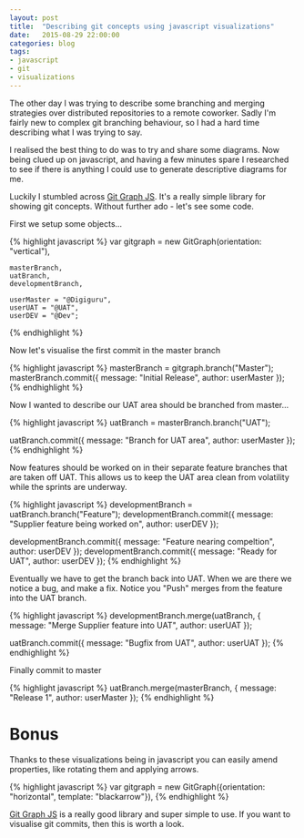 ```yaml
---
layout: post
title:  "Describing git concepts using javascript visualizations"
date:   2015-08-29 22:00:00
categories: blog
tags: 
- javascript
- git
- visualizations
---
```


<script src="/examples/gitgraph/gitgraph.js"></script>
<link rel="stylesheet" href="/examples/gitgraph/gitgraph.css">


The other day I was trying to describe some branching and merging strategies over distributed repositories to a remote coworker. Sadly I'm fairly new to complex git branching behaviour, so I had a hard time describing what I was trying to say.

I realised the best thing to do was to try and share some diagrams. Now being clued up on javascript, and having a few minutes spare I researched to see if there is anything I could use to generate descriptive diagrams for me.

Luckily I stumbled across <a href="http://gitgraphjs.com/">Git Graph JS</a>. It's a really simple library for showing git concepts. Without further ado - let's see some code.
<!--break-->
First we setup some objects...

{% highlight javascript %}
var gitgraph = new GitGraph(orientation: "vertical"),
    
    masterBranch,
    uatBranch,
    developmentBranch,

    userMaster = "@Digiguru",
    userUAT = "@UAT",
    userDEV = "@Dev";
{% endhighlight %}


Now let's visualise the first commit in the master branch

{% highlight javascript %}
masterBranch = gitgraph.branch("Master");
masterBranch.commit({
    message: "Initial Release",
    author: userMaster
});
{% endhighlight %}

<canvas id="example1"></canvas>
<script>
(function() {
var gitgraph = new GitGraph({elementId : "example1", orientation: "vertical"}),
    
    masterBranch,
    uatBranch,
    developmentBranch,

    userMaster = "@Digiguru",
    userUAT = "@UAT",
    userDEV = "@Dev";
    
masterBranch = gitgraph.branch("Master");
masterBranch.commit({
    message: "Initial Release",
    author: userMaster
});
}());
</script>

Now I wanted to describe our UAT area should be branched from master...

{% highlight javascript %}
uatBranch = masterBranch.branch("UAT"); 

uatBranch.commit({
    message: "Branch for UAT area",
    author: userMaster
});
{% endhighlight %}

<canvas id="example2"></canvas>
<script>
(function() {
var gitgraph = new GitGraph({elementId : "example2", orientation: "vertical"}),
    
    masterBranch,
    uatBranch,
    developmentBranch,

    userMaster = "@Digiguru",
    userUAT = "@UAT",
    userDEV = "@Dev";
    
masterBranch = gitgraph.branch("Master");
masterBranch.commit({
    message: "Initial Release",
    author: userMaster
});
uatBranch = masterBranch.branch("UAT"); 

uatBranch.commit({
    message: "Branch for UAT area",
    author: userMaster
});
}());
</script>
Now features should be worked on in their separate feature branches that are taken off UAT. This allows us to keep the UAT area clean from volatility while the sprints are underway.

{% highlight javascript %}
developmentBranch = uatBranch.branch("Feature");
developmentBranch.commit({
    message: "Supplier feature being worked on",
    author: userDEV
});

developmentBranch.commit({
    message: "Feature nearing compeltion",
    author: userDEV
});
developmentBranch.commit({
    message: "Ready for UAT",
    author: userDEV
});
{% endhighlight %}
<canvas id="example3"></canvas>
<script>
(function() {
var gitgraph = new GitGraph({elementId : "example3", orientation: "vertical"}),
    
    masterBranch,
    uatBranch,
    developmentBranch,

    userMaster = "@Digiguru",
    userUAT = "@UAT",
    userDEV = "@Dev";
    
masterBranch = gitgraph.branch("Master");
masterBranch.commit({
    message: "Initial Release",
    author: userMaster
});
uatBranch = masterBranch.branch("UAT"); 

uatBranch.commit({
    message: "Branch for UAT area",
    author: userMaster
});
developmentBranch = uatBranch.branch("Feature");
developmentBranch.commit({
    message: "Supplier feature being worked on",
    author: userDEV
});

developmentBranch.commit({
    message: "Feature nearing compeltion",
    author: userDEV
});
developmentBranch.commit({
    message: "Ready for UAT",
    author: userDEV
});
}());
</script>
Eventually we have to get the branch back into UAT. When we are there we notice a bug, and make a fix. Notice you "Push" merges from the feature into the UAT branch.

{% highlight javascript %}
developmentBranch.merge(uatBranch, {
    message: "Merge Supplier feature into UAT",
    author: userUAT
});

uatBranch.commit({
    message: "Bugfix from UAT",
    author: userUAT
});
{% endhighlight %}
<canvas id="example4"></canvas>
<script>
(function() {
var gitgraph = new GitGraph({elementId : "example4", orientation: "vertical"}),
    
    masterBranch,
    uatBranch,
    developmentBranch,

    userMaster = "@Digiguru",
    userUAT = "@UAT",
    userDEV = "@Dev";
    
masterBranch = gitgraph.branch("Master");
masterBranch.commit({
    message: "Initial Release",
    author: userMaster
});
uatBranch = masterBranch.branch("UAT"); 

uatBranch.commit({
    message: "Branch for UAT area",
    author: userMaster
});
developmentBranch = uatBranch.branch("Feature");
developmentBranch.commit({
    message: "Supplier feature being worked on",
    author: userDEV
});

developmentBranch.commit({
    message: "Feature nearing compeltion",
    author: userDEV
});
developmentBranch.commit({
    message: "Ready for UAT",
    author: userDEV
});
developmentBranch.merge(uatBranch, {
    message: "Merge Supplier feature into UAT",
    author: userUAT
});
uatBranch.commit({
    message: "Bugfix from UAT",
    author: userUAT
});
}());
</script>
Finally commit to master

{% highlight javascript %}
uatBranch.merge(masterBranch, {
    message: "Release 1",
    author: userMaster
});
{% endhighlight %}
<canvas id="example5"></canvas>
<script>
(function() {
var gitgraph = new GitGraph({elementId : "example5", orientation: "vertical"}),
    
    masterBranch,
    uatBranch,
    developmentBranch,

    userMaster = "@Digiguru",
    userUAT = "@UAT",
    userDEV = "@Dev";
    
masterBranch = gitgraph.branch("Master");
masterBranch.commit({
    message: "Initial Release",
    author: userMaster
});
uatBranch = masterBranch.branch("UAT"); 

uatBranch.commit({
    message: "Branch for UAT area",
    author: userMaster
});
developmentBranch = uatBranch.branch("Feature");
developmentBranch.commit({
    message: "Supplier feature being worked on",
    author: userDEV
});

developmentBranch.commit({
    message: "Feature nearing compeltion",
    author: userDEV
});
developmentBranch.commit({
    message: "Ready for UAT",
    author: userDEV
});
developmentBranch.merge(uatBranch, {
    message: "Merge Supplier feature into UAT",
    author: userUAT
});
uatBranch.commit({
    message: "Bugfix from UAT",
    author: userUAT
});
uatBranch.merge(masterBranch, {
    message: "Release 1",
    author: userMaster
});
}());
</script>

Bonus
=====

Thanks to these visualizations being in javascript you can easily amend properties, like rotating them and applying arrows.

{% highlight javascript %}
var gitgraph = new GitGraph({orientation: "horizontal", template: "blackarrow"}),
{% endhighlight %}

<canvas id="example6"></canvas>
<script>
(function() {
var gitgraph = new GitGraph({elementId : "example6", orientation: "horizontal", template: "blackarrow"}),
    
    masterBranch,
    uatBranch,
    developmentBranch,

    userMaster = "@Digiguru",
    userUAT = "@UAT",
    userDEV = "@Dev";
    
masterBranch = gitgraph.branch("Master");
masterBranch.commit({
    message: "Initial Release",
    author: userMaster
});
uatBranch = masterBranch.branch("UAT"); 

uatBranch.commit({
    message: "Branch for UAT area",
    author: userMaster
});
developmentBranch = uatBranch.branch("Feature");
developmentBranch.commit({
    message: "Supplier feature being worked on",
    author: userDEV
});

developmentBranch.commit({
    message: "Feature nearing compeltion",
    author: userDEV
});
developmentBranch.commit({
    message: "Ready for UAT",
    author: userDEV
});
developmentBranch.merge(uatBranch, {
    message: "Merge Supplier feature into UAT",
    author: userUAT
});
uatBranch.commit({
    message: "Bugfix from UAT",
    author: userUAT
});
uatBranch.merge(masterBranch, {
    message: "Release 1",
    author: userMaster
});
}());
</script>

<a href="http://gitgraphjs.com/">Git Graph JS</a> is a really good library and super simple to use. If you want to visualise git commits, then this is worth a look.
